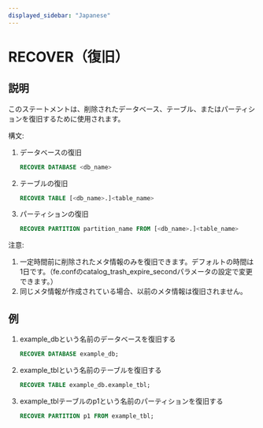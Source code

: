 ```yaml
---
displayed_sidebar: "Japanese"
---
```


# RECOVER（復旧）

## 説明

このステートメントは、削除されたデータベース、テーブル、またはパーティションを復旧するために使用されます。

構文:

1. データベースの復旧

    ```sql
    RECOVER DATABASE <db_name>
    ```

2. テーブルの復旧

    ```sql
    RECOVER TABLE [<db_name>.]<table_name>
    ```

3. パーティションの復旧

    ```sql
    RECOVER PARTITION partition_name FROM [<db_name>.]<table_name>
    ```

注意:

1. 一定時間前に削除されたメタ情報のみを復旧できます。デフォルトの時間は1日です。（fe.confのcatalog_trash_expire_secondパラメータの設定で変更できます。）
2. 同じメタ情報が作成されている場合、以前のメタ情報は復旧されません。

## 例

1. example_dbという名前のデータベースを復旧する

    ```sql
    RECOVER DATABASE example_db;
    ```

2. example_tblという名前のテーブルを復旧する

    ```sql
    RECOVER TABLE example_db.example_tbl;
    ```

3. example_tblテーブルのp1という名前のパーティションを復旧する

    ```sql
    RECOVER PARTITION p1 FROM example_tbl;
    ```
